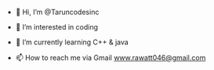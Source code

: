 - 👋 Hi, I’m @Taruncodesinc
- 👀 I’m interested in coding
- 🌱 I’m currently learning C++ & java

- 📫 How to reach me via Gmail
www.rawatt046@gmail.com 

<!---
Taruncodesinc/Taruncodesinc is a ✨ special ✨ repository because its `README.md` (this file) appears on your GitHub profile.
You can click the Preview link to take a look at your changes.
--->

